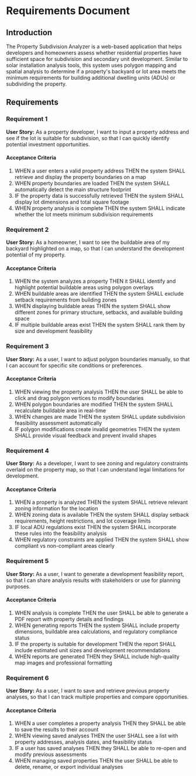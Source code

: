 # Requirements Document

## Introduction

The Property Subdivision Analyzer is a web-based application that helps developers and homeowners assess whether residential properties have sufficient space for subdivision and secondary unit development. Similar to solar installation analysis tools, this system uses polygon mapping and spatial analysis to determine if a property's backyard or lot area meets the minimum requirements for building additional dwelling units (ADUs) or subdividing the property.

## Requirements

### Requirement 1

**User Story:** As a property developer, I want to input a property address and see if the lot is suitable for subdivision, so that I can quickly identify potential investment opportunities.

#### Acceptance Criteria

1. WHEN a user enters a valid property address THEN the system SHALL retrieve and display the property boundaries on a map
2. WHEN property boundaries are loaded THEN the system SHALL automatically detect the main structure footprint
3. IF the property data is successfully retrieved THEN the system SHALL display lot dimensions and total square footage
4. WHEN property analysis is complete THEN the system SHALL indicate whether the lot meets minimum subdivision requirements

### Requirement 2

**User Story:** As a homeowner, I want to see the buildable area of my backyard highlighted on a map, so that I can understand the development potential of my property.

#### Acceptance Criteria

1. WHEN the system analyzes a property THEN it SHALL identify and highlight potential buildable areas using polygon overlays
2. WHEN buildable areas are identified THEN the system SHALL exclude setback requirements from building zones
3. WHEN displaying buildable areas THEN the system SHALL show different zones for primary structure, setbacks, and available building space
4. IF multiple buildable areas exist THEN the system SHALL rank them by size and development feasibility

### Requirement 3

**User Story:** As a user, I want to adjust polygon boundaries manually, so that I can account for specific site conditions or preferences.

#### Acceptance Criteria

1. WHEN viewing the property analysis THEN the user SHALL be able to click and drag polygon vertices to modify boundaries
2. WHEN polygon boundaries are modified THEN the system SHALL recalculate buildable area in real-time
3. WHEN changes are made THEN the system SHALL update subdivision feasibility assessment automatically
4. IF polygon modifications create invalid geometries THEN the system SHALL provide visual feedback and prevent invalid shapes

### Requirement 4

**User Story:** As a developer, I want to see zoning and regulatory constraints overlaid on the property map, so that I can understand legal limitations for development.

#### Acceptance Criteria

1. WHEN a property is analyzed THEN the system SHALL retrieve relevant zoning information for the location
2. WHEN zoning data is available THEN the system SHALL display setback requirements, height restrictions, and lot coverage limits
3. IF local ADU regulations exist THEN the system SHALL incorporate these rules into the feasibility analysis
4. WHEN regulatory constraints are applied THEN the system SHALL show compliant vs non-compliant areas clearly

### Requirement 5

**User Story:** As a user, I want to generate a development feasibility report, so that I can share analysis results with stakeholders or use for planning purposes.

#### Acceptance Criteria

1. WHEN analysis is complete THEN the user SHALL be able to generate a PDF report with property details and findings
2. WHEN generating reports THEN the system SHALL include property dimensions, buildable area calculations, and regulatory compliance status
3. IF the property is suitable for development THEN the report SHALL include estimated unit sizes and development recommendations
4. WHEN reports are generated THEN they SHALL include high-quality map images and professional formatting

### Requirement 6

**User Story:** As a user, I want to save and retrieve previous property analyses, so that I can track multiple properties and compare opportunities.

#### Acceptance Criteria

1. WHEN a user completes a property analysis THEN they SHALL be able to save the results to their account
2. WHEN viewing saved analyses THEN the user SHALL see a list with property addresses, analysis dates, and feasibility status
3. IF a user has saved analyses THEN they SHALL be able to re-open and modify previous assessments
4. WHEN managing saved properties THEN the user SHALL be able to delete, rename, or export individual analyses